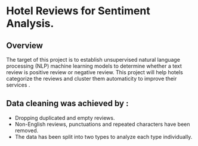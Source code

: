 # Hotel Reviews for Sentiment Analysis.

## Overview

The target of this project is to establish unsupervised natural language processing (NLP) machine learning models to determine whether a text review is positive review or negative review. This project will help hotels categorize the reviews and cluster them automaticity to improve their services .

## Data cleaning was achieved by :
- Dropping duplicated and empty reviews. 
- Non-English reviews, punctuations and repeated characters have been removed. 
- The data has been split into two types to analyze each type individually.



